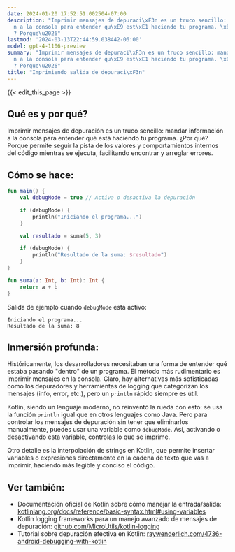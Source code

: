 ```yaml
---
date: 2024-01-20 17:52:51.002504-07:00
description: "Imprimir mensajes de depuraci\xF3n es un truco sencillo: mandar informaci\xF3\
  n a la consola para entender qu\xE9 est\xE1 haciendo tu programa. \xBFPor qu\xE9\
  ? Porque\u2026"
lastmod: '2024-03-13T22:44:59.038442-06:00'
model: gpt-4-1106-preview
summary: "Imprimir mensajes de depuraci\xF3n es un truco sencillo: mandar informaci\xF3\
  n a la consola para entender qu\xE9 est\xE1 haciendo tu programa. \xBFPor qu\xE9\
  ? Porque\u2026"
title: "Imprimiendo salida de depuraci\xF3n"
---
```


{{< edit_this_page >}}

## Qué es y por qué?
Imprimir mensajes de depuración es un truco sencillo: mandar información a la consola para entender qué está haciendo tu programa. ¿Por qué? Porque permite seguir la pista de los valores y comportamientos internos del código mientras se ejecuta, facilitando encontrar y arreglar errores.

## Cómo se hace:
```Kotlin
fun main() {
    val debugMode = true // Activa o desactiva la depuración

    if (debugMode) {
        println("Iniciando el programa...")
    }

    val resultado = suma(5, 3)

    if (debugMode) {
        println("Resultado de la suma: $resultado")
    }
}

fun suma(a: Int, b: Int): Int {
    return a + b
}
```
Salida de ejemplo cuando `debugMode` está activo:
```
Iniciando el programa...
Resultado de la suma: 8
```

## Inmersión profunda:
Históricamente, los desarrolladores necesitaban una forma de entender qué estaba pasando "dentro" de un programa. El método más rudimentario es imprimir mensajes en la consola. Claro, hay alternativas más sofisticadas como los depuradores y herramientas de logging que categorizan los mensajes (info, error, etc.), pero un `println` rápido siempre es útil.

Kotlin, siendo un lenguaje moderno, no reinventó la rueda con esto: se usa la función `println` igual que en otros lenguajes como Java. Pero para controlar los mensajes de depuración sin tener que eliminarlos manualmente, puedes usar una variable como `debugMode`. Así, activando o desactivando esta variable, controlas lo que se imprime.

Otro detalle es la interpolación de strings en Kotlin, que permite insertar variables o expresiones directamente en la cadena de texto que vas a imprimir, haciendo más legible y conciso el código.

## Ver también:
- Documentación oficial de Kotlin sobre cómo manejar la entrada/salida: [kotlinlang.org/docs/reference/basic-syntax.html#using-variables](https://kotlinlang.org/docs/reference/basic-syntax.html#using-variables)
- Kotlin logging frameworks para un manejo avanzado de mensajes de depuración: [github.com/MicroUtils/kotlin-logging](https://github.com/MicroUtils/kotlin-logging)
- Tutorial sobre depuración efectiva en Kotlin: [raywenderlich.com/4736-android-debugging-with-kotlin](https://www.raywenderlich.com/4736-android-debugging-with-kotlin)
